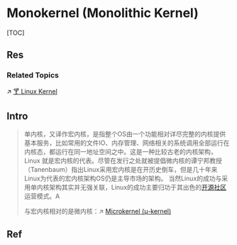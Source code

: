 # Monokernel (Monolithic Kernel)

[TOC]



## Res
### Related Topics
↗ [🍸 Linux Kernel](../../../../Linux%20(Derived%20From%20UNIX%20Family)/🔩%20Linux%20Kernel/🍸%20Linux%20Kernel.md)



## Intro
> 单内核，又译作宏内核，是指整个OS由一个功能相对详尽完整的内核提供基本服务，比如常用的文件IO、内存管理、网络相关的系统调用全部运行在内核态，都运行在同一地址空间之中。这是一种比较古老的内核架构，Linux 就是宏内核的代表。尽管在发行之处就被提倡微内核的谭宁邦教授（Tanenbaum）指出Linux采用宏内核是在开历史倒车，但是几十年来Linux为代表的宏内核架构OS仍是主导市场的架构。 当然Linux的成功与采用单内核架构其实并无强关联，Linux的成功主要归功于其出色的[开源社区](https://www.zhihu.com/search?q=%E5%BC%80%E6%BA%90%E7%A4%BE%E5%8C%BA&search_source=Entity&hybrid_search_source=Entity&hybrid_search_extra=%7B%22sourceType%22%3A%22answer%22%2C%22sourceId%22%3A1329177990%7D)运营模式。A
> 
> 与宏内核相对的是微内核：↗ [Microkernel (μ-kernel)](Microkernel%20(μ-kernel).md)



## Ref

